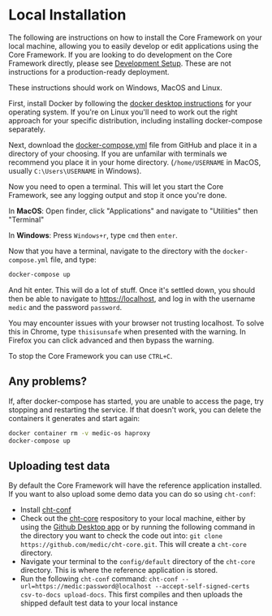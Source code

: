 # Local Installation

The following are instructions on how to install the Core Framework on your local machine, allowing you to easily develop or edit applications using the Core Framework. If you are looking to do development on the Core Framework directly, please see [Development Setup](./DEVELOPMENT.md). These are not instructions for a production-ready deployment.

These instructions should work on Windows, MacOS and Linux.

First, install Docker by following the [docker desktop instructions](https://www.docker.com/products/docker-desktop) for your operating system. If you're on Linux you'll need to work out the right approach for your specific distribution, including installing docker-compose separately.

Next, download the [docker-compose.yml](./docker-compose.yml) file from GitHub and place it in a directory of your choosing. If you are unfamilar with terminals we recommend you place it in your home directory. (`/home/USERNAME` in MacOS, usually `C:\Users\USERNAME` in Windows).

Now you need to open a terminal. This will let you start the Core Framework, see any logging output and stop it once you're done.

In **MacOS**: Open finder, click "Applications" and navigate to "Utilities" then "Terminal"

In **Windows**: Press `Windows+r`, type `cmd` then `enter`.

Now that you have a terminal, navigate to the directory with the `docker-compose.yml` file, and type:

```sh
docker-compose up
```

And hit enter. This will do a lot of stuff. Once it's settled down, you should then be able to navigate to [https://localhost](https://localhost), and log in with the username `medic` and the password `password`.

You may encounter issues with your browser not trusting localhost. To solve this in Chrome, type `thisisunsafe` when presented with the warning. In Firefox you can click advanced and then bypass the warning.

To stop the Core Framework you can use `CTRL+C`.

## Any problems?

If, after docker-compose has started, you are unable to access the page, try stopping and restarting the service. If that doesn't work, you can delete the containers it generates and start again:

```sh
docker container rm -v medic-os haproxy
docker-compose up
```

## Uploading test data

By default the Core Framework will have the reference application installed. If you want to also upload some demo data you can do so using `cht-conf`:
 - Install [cht-conf](https://github.com/medic/cht-conf)
 - Check out the [cht-core](https://github.com/medic/cht-core) respository to your local machine, either by using the [Github Desktop app](https://desktop.github.com/) or by running the following command in the directory you want to check the code out into: `git clone https://github.com/medic/cht-core.git`. This will create a `cht-core` directory.
 - Navigate your terminal to the `config/default` directory of the `cht-core` directory. This is where the reference application is stored.
 - Run the following `cht-conf` command: `cht-conf --url=https://medic:password@localhost --accept-self-signed-certs csv-to-docs upload-docs`. This first compiles and then uploads the shipped default test data to your local instance
